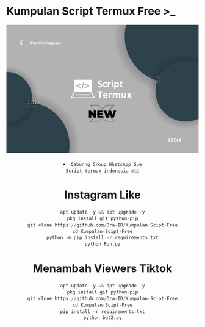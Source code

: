# Kumpulan Script Termux Free >_
<div align="center">
  <img src="Data/images.png">
  <br>
  <br>

<li><code>Gabunng Group WhatsApp Gue
<a href="https://chat.whatsapp.com/EVeKyWLk3OHEHOPQdIWNHe">Script termux indonesia 🇵🇱</a></code></li> 

# Instagram Like
```python
apt update -y && apt upgrade -y
pkg install git python-pip
git clone https://github.com/Dra-ID/Kumpulan-Scipt-Free
cd Kumpulan-Scipt-Free
python -m pip install -r requirements.txt
python Run.py
```
# Menambah Viewers Tiktok
```python
apt update -y && apt upgrade -y
pkg install git python-pip
git clone https://github.com/Dra-ID/Kumpulan-Scipt-Free
cd Kumpulan-Scipt-Free
pip install -r requirements.txt
python bot2.py
